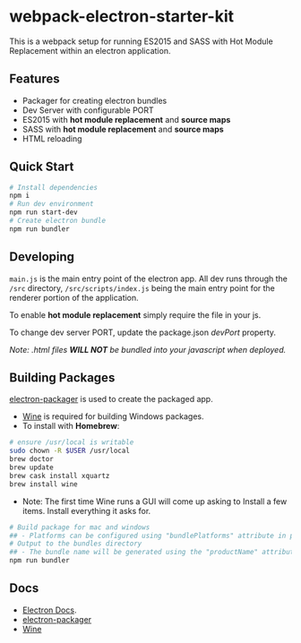 # webpack-electron-starter-kit
This is a webpack setup for running ES2015 and SASS with Hot Module Replacement within an electron application.

## Features
- Packager for creating electron bundles
- Dev Server with configurable PORT
- ES2015 with **hot module replacement** and **source maps**
- SASS with **hot module replacement** and **source maps**
- HTML reloading

## Quick Start
```bash
# Install dependencies
npm i
# Run dev environment
npm run start-dev
# Create electron bundle
npm run bundler
```

## Developing
`main.js` is the main entry point of the electron app.
All dev runs through the `/src` directory, `/src/scripts/index.js` being the main entry point for the renderer portion of the application.

To enable **hot module replacement** simply require the file in your js.

To change dev server PORT, update the package.json _devPort_ property.

_Note: .html files **WILL NOT** be bundled into your javascript when deployed._

## Building Packages
[electron-packager](https://github.com/electron-userland/electron-packager) is used to create the packaged app.

* [Wine](https://www.winehq.org/) is required for building Windows packages.
* To install with **Homebrew**:

```bash
# ensure /usr/local is writable
sudo chown -R $USER /usr/local
brew doctor
brew update
brew cask install xquartz
brew install wine
```

* Note: The first time Wine runs a GUI will come up asking to Install a few items. Install everything it asks for.

```bash
# Build package for mac and windows
## - Platforms can be configured using "bundlePlatforms" attribute in package.json
# Output to the bundles directory
## - The bundle name will be generated using the "productName" attribute in package.json
npm run bundler
```

## Docs
* [Electron Docs](http://electron.atom.io/docs/).
* [electron-packager](https://github.com/electron-userland/electron-packager)
* [Wine](https://www.winehq.org/)
